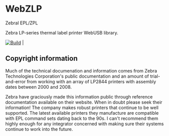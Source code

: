 # WebZLP

Zebral EPL/ZPL

Zebra LP-series thermal label printer WebUSB library.

[![Build](https://github.com/Cellivar/WebZLP/actions/workflows/build_npm.yml/badge.svg)](https://github.com/Cellivar/WebZLP/actions/workflows/build_npm.yml) |



## Copyright information

Much of the technical documenation and information comes from Zebra Technologies Corporation's public documentation and an amount of trial-and-error from working with an array of LP2844 printers with assembly dates between 2000 and 2008.

Zebra have graciously made this information public through reference documentation available on their website. When in doubt please seek their information! The company makes robust printers that continue to be well supported. The latest available printers they manufacture are compatible with EPL command sets dating back to the 90s. I can't recommend them highly enough for any integrator concerned with making sure their systems continue to work into the future.
